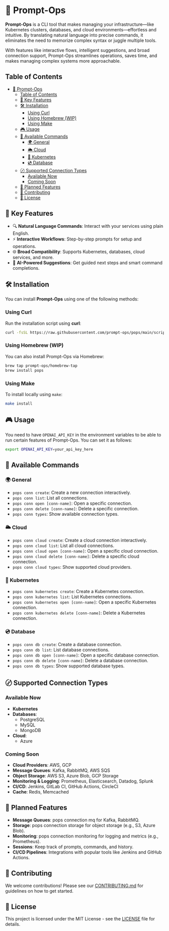 # 🤖 Prompt-Ops

**Prompt-Ops** is a CLI tool that makes managing your infrastructure—like Kubernetes clusters, databases, and cloud environments—effortless and intuitive. By translating natural language into precise commands, it eliminates the need to memorize complex syntax or juggle multiple tools.

With features like interactive flows, intelligent suggestions, and broad connection support, Prompt-Ops streamlines operations, saves time, and makes managing complex systems more approachable.

## Table of Contents

- [🤖 Prompt-Ops](#-prompt-ops)
  - [Table of Contents](#table-of-contents)
  - [🚀 Key Features](#-key-features)
  - [🛠️ Installation](#️-installation)
    - [Using Curl](#using-curl)
    - [Using Homebrew (WIP)](#using-homebrew-wip)
    - [Using Make](#using-make)
  - [🎮 Usage](#-usage)
  - [📜 Available Commands](#-available-commands)
    - [🌍 General](#-general)
    - [🌥️ Cloud](#️-cloud)
    - [🚆 Kubernetes](#-kubernetes)
    - [💿 Database](#-database)
  - [〄 Supported Connection Types](#-supported-connection-types)
    - [Available Now](#available-now)
    - [Coming Soon](#coming-soon)
  - [🎯 Planned Features](#-planned-features)
  - [🤝 Contributing](#-contributing)
  - [🪪 License](#-license)

## 🚀 Key Features

- 🔍 **Natural Language Commands**: Interact with your services using plain English.
- ⚡ **Interactive Workflows**: Step-by-step prompts for setup and operations.
- 🌐 **Broad Compatibility**: Supports Kubernetes, databases, cloud services, and more.
- 🔮 **AI-Powered Suggestions**: Get guided next steps and smart command completions.

## 🛠️ Installation

You can install **Prompt-Ops** using one of the following methods:

### Using Curl

Run the installation script using **curl**:

```bash
curl -fsSL https://raw.githubusercontent.com/prompt-ops/pops/main/scripts/install.sh | bash
```

### Using Homebrew (WIP)

You can also install Prompt-Ops via Homebrew:

```bash
brew tap prompt-ops/homebrew-tap
brew install pops
```

### Using Make

To install locally using `make`:

```bash
make install
```

## 🎮 Usage

You need to have `OPENAI_API_KEY` in the environment variables to be able to run certain features of Prompt-Ops. You can set it as follows:

```bash
export OPENAI_API_KEY=your_api_key_here
```

## 📜 Available Commands

### 🌍 General

- `pops conn create`: Create a new connection interactively.
- `pops conn list`: List all connections.
- `pops conn open [conn-name]`: Open a specific connection.
- `pops conn delete [conn-name]`: Delete a specific connection.
- `pops conn types`: Show available connection types.

### 🌥️ Cloud

- `pops conn cloud create`: Create a cloud connection interactively.
- `pops conn cloud list`: List all cloud connections.
- `pops conn cloud open [conn-name]`: Open a specific cloud connection.
- `pops conn cloud delete [conn-name]`: Delete a specific cloud connection.
- `pops conn cloud types`: Show supported cloud providers.

### 🚆 Kubernetes

- `pops conn kubernetes create`: Create a Kubernetes connection.
- `pops conn kubernetes list`: List Kubernetes connections.
- `pops conn kubernetes open [conn-name]`: Open a specific Kubernetes connection.
- `pops conn kubernetes delete [conn-name]`: Delete a Kubernetes connection.

### 💿 Database

- `pops conn db create`: Create a database connection.
- `pops conn db list`: List database connections.
- `pops conn db open [conn-name]`: Open a specific database connection.
- `pops conn db delete [conn-name]`: Delete a database connection.
- `pops conn db types`: Show supported database types.

## 〄 Supported Connection Types

### Available Now

- **Kubernetes**
- **Databases**:
  - PostgreSQL
  - MySQL
  - MongoDB
- **Cloud**:
  - Azure

### Coming Soon

- **Cloud Providers**: AWS, GCP
- **Message Queues**: Kafka, RabbitMQ, AWS SQS
- **Object Storage**: AWS S3, Azure Blob, GCP Storage
- **Monitoring & Logging**: Prometheus, Elasticsearch, Datadog, Splunk
- **CI/CD**: Jenkins, GitLab CI, GitHub Actions, CircleCI
- **Cache**: Redis, Memcached

## 🎯 Planned Features

- **Message Queues**: pops connection mq for Kafka, RabbitMQ.
- **Storage**: pops connection storage for object storage (e.g., S3, Azure Blob).
- **Monitoring**: pops connection monitoring for logging and metrics (e.g., Prometheus).
- **Sessions**: Keep track of prompts, commands, and history.
- **CI/CD Pipelines**: Integrations with popular tools like Jenkins and GitHub Actions.

## 🤝 Contributing

We welcome contributions! Please see our [CONTRIBUTING.md](docs/contributing/CONTRIBUTING.md) for guidelines on how to get started.

## 🪪 License

This project is licensed under the MIT License - see the [LICENSE](LICENSE) file for details.
